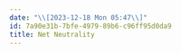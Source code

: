```yaml
---
date: "\\[2023-12-18 Mon 05:47\\]"
id: 7a90e31b-7bfe-4979-89b6-c96ff95d0da9
title: Net Neutrality
---
```


